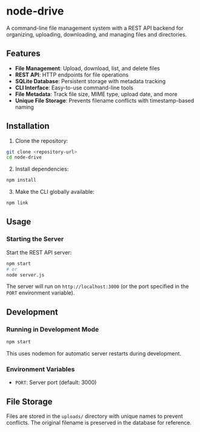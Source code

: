 # node-drive

A command-line file management system with a REST API backend for organizing, uploading, downloading, and managing files and directories.

## Features

- **File Management**: Upload, download, list, and delete files
- **REST API**: HTTP endpoints for file operations
- **SQLite Database**: Persistent storage with metadata tracking
- **CLI Interface**: Easy-to-use command-line tools
- **File Metadata**: Track file size, MIME type, upload date, and more
- **Unique File Storage**: Prevents filename conflicts with timestamp-based naming

## Installation

1. Clone the repository:

```bash
git clone <repository-url>
cd node-drive
```

2. Install dependencies:

```bash
npm install
```

3. Make the CLI globally available:

```bash
npm link
```

## Usage

### Starting the Server

Start the REST API server:

```bash
npm start
# or
node server.js
```

The server will run on `http://localhost:3000` (or the port specified in the `PORT` environment variable).

## Development

### Running in Development Mode

```bash
npm start
```

This uses nodemon for automatic server restarts during development.

### Environment Variables

- `PORT`: Server port (default: 3000)

## File Storage

Files are stored in the `uploads/` directory with unique names to prevent conflicts. The original filename is preserved in the database for reference.
